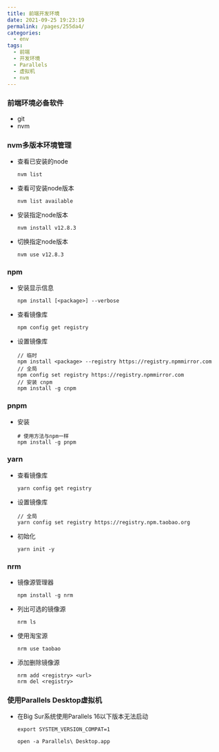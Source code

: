 ```yaml
---
title: 前端开发环境
date: 2021-09-25 19:23:19
permalink: /pages/255da4/
categories:
  - env
tags:
  - 前端
  - 开发环境
  - Parallels
  - 虚拟机
  - nvm
---
```


### 前端环境必备软件
- git
- nvm

### nvm多版本环境管理
- 查看已安装的node
    ```
    nvm list
    ```
- 查看可安装node版本
    ```
    nvm list available
    ```
- 安装指定node版本
    ```
    nvm install v12.8.3
    ```
- 切换指定node版本
    ```
    nvm use v12.8.3
    ```

### npm
- 安装显示信息
    ```
    npm install [<package>] --verbose
    ```
- 查看镜像库
    ```
    npm config get registry
    ```
- 设置镜像库
    ```
    // 临时
    npm install <package> --registry https://registry.npmmirror.com
    // 全局
    npm config set registry https://registry.npmmirror.com
    // 安装 cnpm
    npm install -g cnpm
    ```
   
### pnpm
- 安装
    ```
    # 使用方法与npm一样
    npm install -g pnpm
    ```
### yarn
- 查看镜像库
    ```
    yarn config get registry
    ```
- 设置镜像库
    ```
    // 全局
    yarn config set registry https://registry.npm.taobao.org
    ```
- 初始化
    ```
    yarn init -y
    ```
   
### nrm
- 镜像源管理器
    ```
    npm install -g nrm
    ```
- 列出可选的镜像源
    ```
    nrm ls
    ```
- 使用淘宝源
    ```
    nrm use taobao
    ```
- 添加删除镜像源
    ```
    nrm add <registry> <url>
    nrm del <registry>
    ```

### 使用Parallels Desktop虚拟机
- 在Big Sur系统使用Parallels 16以下版本无法启动
    ```
    export SYSTEM_VERSION_COMPAT=1
    
    open -a Parallels\ Desktop.app
    ```